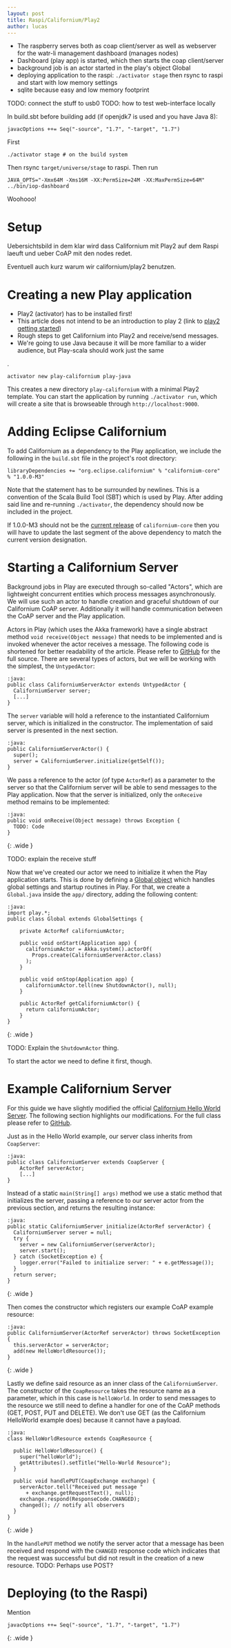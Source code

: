 ```yaml
---
layout: post
title: Raspi/Californium/Play2
author: lucas
---
```


* The raspberry serves both as coap client/server as well as webserver for the watr-li management dashboard (manages nodes)
* Dashboard (play app) is started, which then starts the coap client/server
* background job is an actor started in the play's object Global 
* deploying application to the raspi: `./activator stage` then rsync to raspi and start with low memory settings
* sqlite because easy and low memory footprint

TODO: connect the stuff to usb0
TODO: how to test web-interface locally

In build.sbt before building add (if openjdk7 is used and you have Java 8):

    javacOptions ++= Seq("-source", "1.7", "-target", "1.7")

First

    ./activator stage # on the build system

Then rsync `target/universe/stage` to raspi. Then run

    JAVA_OPTS="-Xmx64M -Xms16M -XX:PermSize=24M -XX:MaxPermSize=64M" ../bin/iop-dashboard

Woohooo!



# Setup

Uebersichtsbild in dem klar wird dass Californium mit Play2 auf dem Raspi laeuft und ueber CoAP mit den nodes redet.

Eventuell auch kurz warum wir californium/play2 benutzen.


# Creating a new Play application

* Play2 (activator) has to be installed first!
* This article does not intend to be an introduction to play 2 (link to [play2 getting started](https://playframework.com/documentation/2.3.x/Home))
* Rough steps to get Californium into Play2 and receive/send messages.
* We're going to use Java because it will be more familiar to a wider audience, but Play-scala should work just the same

.

    activator new play-californium play-java

This creates a new directory `play-californium` with a minimal Play2 template. You can start the application by running `./activator run`, which will create a site that is browseable through `http://localhost:9000`.


# Adding Eclipse Californium

To add Californium as a dependency to the Play application, we include the following in the `build.sbt` file in the project's root directory:

    libraryDependencies += "org.eclipse.californium" % "californium-core" % "1.0.0-M3" 

Note that the statement has to be surrounded by newlines. This is a convention of the Scala Build Tool (SBT) which is used by Play. After adding said line and re-running `./activator`, the dependency should now be included in the project.

If 1.0.0-M3 should not be the [current release](https://oss.sonatype.org/#nexus-search;gav~org.eclipse.californium~californium-core~~~) of `californium-core` then you will have to update the last segment of the above dependency to match the current version designation.




# Starting a Californium Server

Background jobs in Play are executed through so-called "Actors", which are lightweight concurrent entities which process messages asynchronously. We will use such an actor to handle creation and graceful shutdown of our Californium CoAP server. Additionally it will handle communication between the CoAP server and the Play application.

Actors in Play (which uses the Akka framework) have a single abstract method `void receive(Object message)` that needs to be implemented and is invoked whenever the actor receives a message. The following code is shortened for better readability of the article. Please refer to [GitHub](https://github.com/watr-li/play-californium/blob/master/app/californium/CaliforniumServerActor.java) for the full source. There are several types of actors, but we will be working with the simplest, the `UntypedActor`:

    :java:
    public class CaliforniumServerActor extends UntypedActor {
      CaliforniumServer server;
      [...]
    }

The `server` variable will hold a reference to the instantiated Californium server, which is initialized in the constructor. The implementation of said server is presented in the next section.

    :java:
    public CaliforniumServerActor() {
      super();
      server = CaliforniumServer.initialize(getSelf());
    }

We pass a reference to the actor (of type `ActorRef`) as a parameter to the server so that the Californium server will be able to send messages to the Play application. Now that the server is initialized, only the `onReceive` method remains to be implemented:
    
    :java:
    public void onReceive(Object message) throws Exception {
      TODO: Code
    }
{: .wide }

TODO: explain the receive stuff

Now that we've created our actor we need to initialize it when the Play application starts. This is done by defining a [Global object](https://www.playframework.com/documentation/2.3.x/ScalaGlobal) which handles global settings and startup routines in Play. For that, we create a `Global.java` inside the `app/` directory, adding the following content:

    :java:
    import play.*;
    public class Global extends GlobalSettings {

        private ActorRef californiumActor;

        public void onStart(Application app) {
          californiumActor = Akka.system().actorOf(
            Props.create(CaliforniumServerActor.class)
          );
        }

        public void onStop(Application app) {
          californiumActor.tell(new ShutdownActor(), null);
        }

        public ActorRef getCaliforniumActor() {
          return californiumActor;
        }
    }
{: .wide }

TODO: Explain the `ShutdownActor` thing.

To start the actor we need to define it first, though. 


# Example Californium Server

For this guide we have slightly modified the official [Californium Hello World Server](https://github.com/eclipse/californium/blob/master/cf-helloworld-server/src/main/java/org/eclipse/californium/examples/HelloWorldServer.java). The following section highlights our modifications. For the full class please refer to [GitHub](https://github.com/watr-li/play-californium/blob/master/app/californium/CaliforniumServer.java).

Just as in the Hello World example, our server class inherits from `CoapServer`:

    :java:
    public class CaliforniumServer extends CoapServer {
        ActorRef serverActor;
        [...]
    }

Instead of a static `main(String[] args)` method we use a static method that initializes the server, passing a reference to our server actor from the previous section, and returns the resulting instance:

    :java:
    public static CaliforniumServer initialize(ActorRef serverActor) {
      CaliforniumServer server = null;
      try {
        server = new CaliforniumServer(serverActor);
        server.start();
      } catch (SocketException e) {
        logger.error("Failed to initialize server: " + e.getMessage());
      }
      return server;
    }
{: .wide }

Then comes the constructor which registers our example CoAP example resource:
        
    :java:
    public CaliforniumServer(ActorRef serverActor) throws SocketException {
      this.serverActor = serverActor;
      add(new HelloWorldResource());
    }
{: .wide }

Lastly we define said resource as an inner class of the `CaliforniumServer`. The constructor of the `CoapResource` takes the resource name as a parameter, which in this case is `helloWorld`. In order to send messages to the resource we still need to define a handler for one of the CoAP methods (GET, POST, PUT and DELETE). We don't use GET (as the Californium HelloWorld example does) because it cannot have a payload.

    :java:
    class HelloWorldResource extends CoapResource {

      public HelloWorldResource() {
        super("helloWorld");
        getAttributes().setTitle("Hello-World Resource");
      }

      public void handlePUT(CoapExchange exchange) {
        serverActor.tell("Received put message " 
          + exchange.getRequestText(), null);
        exchange.respond(ResponseCode.CHANGED);
        changed(); // notify all observers
      }
    }
{: .wide }

In the `handlePUT` method we notify the server actor that a message has been received and respond with the `CHANGED` response code which indicates that the request was successful but did not result in the creation of a new resource. TODO: Perhaps use POST?












# Deploying (to the Raspi)

Mention 

    javacOptions ++= Seq("-source", "1.7", "-target", "1.7")
{: .wide }
